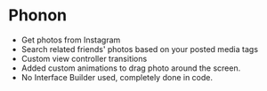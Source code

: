 # Phonon

- Get photos from Instagram
- Search related friends' photos based on your posted media tags
- Custom view controller transitions
- Added custom animations to drag photo around the screen.
- No Interface Builder used, completely done in code.
